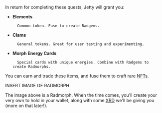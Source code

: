 In return for completing these quests, Jetty will grant you:

- **Elements**

        Common token. Fuse to create Radgems.

- **Clams**

        General tokens. Great for user testing and experimenting.

- **Morph Energy Cards**

        Special cards with unique energies. Combine with Radgems to create Radmorphs.

You can earn and trade these items, and fuse them to craft rare [NFTs](?glossaryAnchor=NFT).

INSERT IMAGE OF RADMORPH

The image above is a Radmorph. When the time comes, you'll create your very own to hold in your wallet, along with some [XRD](?glossaryAnchor=XRD) we'll be giving you (more on that later!).
